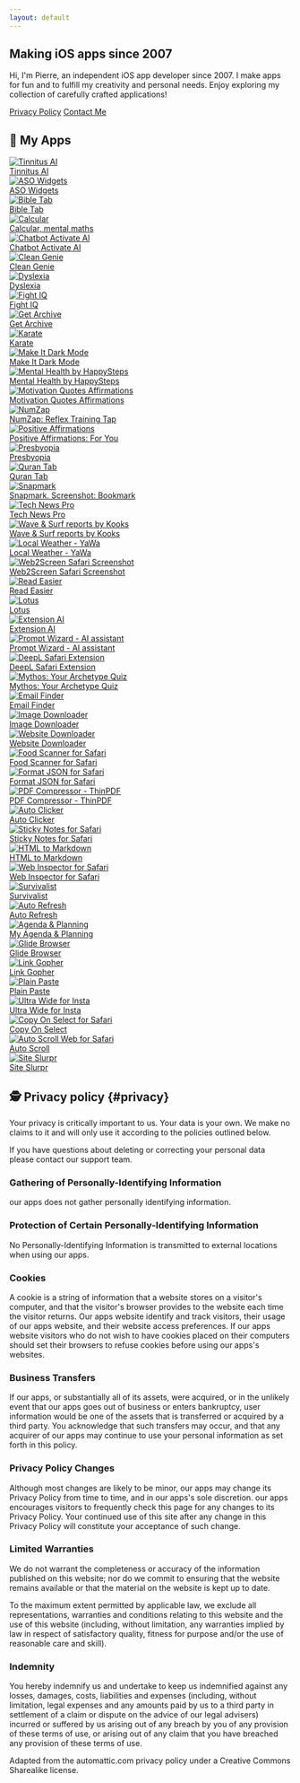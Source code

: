 ```yaml
---
layout: default
---
```


<div class="intro-section">
  <h2>Making iOS apps since 2007</h2>
  <p>Hi, I'm Pierre, an independent iOS app developer since 2007. I make apps for fun and to fulfill my creativity and personal needs. Enjoy exploring my collection of carefully crafted applications!</p>
  
  <div class="contact-info">
    <a href="#privacy">Privacy Policy</a>
    <a href="mailto:ps.applecontact@gmail.com">Contact Me</a>
  </div>
</div>

## 📱 My Apps

<div class="app-grid">
  <div class="app-item">
    <a href="https://apps.apple.com/app/id6742564706" title="Tinnitus AI: relief for your ears">
      <img src="/img/apps/tinnitusai.png" alt="Tinnitus AI">
      <div class="app-name">Tinnitus AI</div>
    </a>
  </div>
  <div class="app-item">
    <a href="https://apps.apple.com/app/id6447305870" title="Keyword Tracker: ASO Widgets">
      <img src="/img/apps/asowidgets.png" alt="ASO Widgets">
      <div class="app-name">ASO Widgets</div>
    </a>
  </div>
  <div class="app-item">
    <a href="https://apps.apple.com/app/id6449843611" title="Bible Tab">
      <img src="/img/apps/bibletab.png" alt="Bible Tab">
      <div class="app-name">Bible Tab</div>
    </a>
  </div>
  <div class="app-item">
    <a href="https://apps.apple.com/app/id1506363398" title="Calcular, mental maths">
      <img src="/img/apps/calcular.png" alt="Calcular">
      <div class="app-name">Calcular, mental maths</div>
    </a>
  </div>
  <div class="app-item">
    <a href="https://apps.apple.com/app/id1660211486" title="Chatbot Activate AI">
      <img src="/img/apps/activate.png" alt="Chatbot Activate AI">
      <div class="app-name">Chatbot Activate AI</div>
    </a>
  </div>
  <div class="app-item">
    <a href="https://apps.apple.com/app/id6476564299" title="Clean Genie - Photo Cleaner">
      <img src="/img/apps/cleangenie.png" alt="Clean Genie">
      <div class="app-name">Clean Genie</div>
    </a>
  </div>
  <div class="app-item">
    <a href="https://apps.apple.com/app/id6449745240" title="Dyslexia">
      <img src="/img/apps/dyslexia.png" alt="Dyslexia">
      <div class="app-name">Dyslexia</div>
    </a>
  </div>
  <div class="app-item">
    <a href="https://apps.apple.com/app/id6479872912" title="Fight IQ">
      <img src="/img/apps/fightiq.png" alt="Fight IQ">
      <div class="app-name">Fight IQ</div>
    </a>
  </div>
  <div class="app-item">
    <a href="https://apps.apple.com/app/id6449024584" title="Get Archive">
      <img src="/img/apps/getarchive.png" alt="Get Archive">
      <div class="app-name">Get Archive</div>
    </a>
  </div>
  <div class="app-item">
    <a href="https://apps.apple.com/app/id982443770" title="Karate">
      <img src="/img/apps/karate.png" alt="Karate">
      <div class="app-name">Karate</div>
    </a>
  </div>
  <div class="app-item">
    <a href="https://apps.apple.com/app/id6477295569" title="Make It Dark Mode">
      <img src="/img/apps/makeitdark.png" alt="Make It Dark Mode">
      <div class="app-name">Make It Dark Mode</div>
    </a>
  </div>
  <div class="app-item">
    <a href="https://apps.apple.com/app/id1672621191" title="Mental Health by HappySteps">
      <img src="/img/apps/happysteps.png" alt="Mental Health by HappySteps">
      <div class="app-name">Mental Health by HappySteps</div>
    </a>
  </div>
  <div class="app-item">
    <a href="https://apps.apple.com/app/id6449968950" title="Motivation Quotes Affirmations">
      <img src="/img/apps/motivation.png" alt="Motivation Quotes Affirmations">
      <div class="app-name">Motivation Quotes Affirmations</div>
    </a>
  </div>
  <div class="app-item">
    <a href="https://apps.apple.com/app/id6478925381" title="NumZap: Reflex Training Tap">
      <img src="/img/apps/numzap.png" alt="NumZap">
      <div class="app-name">NumZap: Reflex Training Tap</div>
    </a>
  </div>
  <div class="app-item">
    <a href="https://apps.apple.com/app/id6450424843" title="Positive Affirmations: For You">
      <img src="/img/apps/positiveaffirmations.png" alt="Positive Affirmations">
      <div class="app-name">Positive Affirmations: For You</div>
    </a>
  </div>
  <div class="app-item">
    <a href="https://apps.apple.com/app/id6502348556" title="Presbyopia">
      <img src="/img/apps/presbyopia.png" alt="Presbyopia">
      <div class="app-name">Presbyopia</div>
    </a>
  </div>
  <div class="app-item">
    <a href="https://apps.apple.com/app/id6449831325" title="Quran Tab">
      <img src="/img/apps/qurantab.png" alt="Quran Tab">
      <div class="app-name">Quran Tab</div>
    </a>
  </div>
  <div class="app-item">
    <a href="https://apps.apple.com/app/id6472327977" title="Snapmark. Screenshot: Bookmark">
      <img src="/img/apps/snapmark.png" alt="Snapmark">
      <div class="app-name">Snapmark. Screenshot: Bookmark</div>
    </a>
  </div>
  <div class="app-item">
    <a href="https://apps.apple.com/app/id1640448571" title="Tech News Pro">
      <img src="/img/apps/technews.png" alt="Tech News Pro">
      <div class="app-name">Tech News Pro</div>
    </a>
  </div>
  <div class="app-item">
    <a href="https://apps.apple.com/app/id6451105330" title="Wave & Surf reports by Kooks">
      <img src="/img/apps/kooks.png" alt="Wave & Surf reports by Kooks">
      <div class="app-name">Wave & Surf reports by Kooks</div>
    </a>
  </div>
  <div class="app-item">
    <a href="https://apps.apple.com/app/id6502996295" title="Local Weather - YaWa">
      <img src="/img/apps/yawa.png" alt="Local Weather - YaWa">
      <div class="app-name">Local Weather - YaWa</div>
    </a>
  </div>
  <div class="app-item">
    <a href="https://apps.apple.com/app/id6670213166" title="web2screen Safari Screenshot">
      <img src="/img/apps/web2screen.png" alt="Web2Screen Safari Screenshot">
      <div class="app-name">Web2Screen Safari Screenshot</div>
    </a>
  </div>
  <div class="app-item">
    <a href="https://apps.apple.com/app/id6695754679" title="Read Easier">
      <img src="/img/apps/readeasier.png" alt="Read Easier">
      <div class="app-name">Read Easier</div>
    </a>
  </div>
  <div class="app-item">
    <a href="https://apps.apple.com/app/6739941712" title="Lotus">
      <img src="/img/apps/lotus.png" alt="Lotus">
      <div class="app-name">Lotus</div>
    </a>
  </div>
  <div class="app-item">
    <a href="https://apps.apple.com/app/id6742454059" title="Extension AI">
      <img src="/img/apps/extensionai.png" alt="Extension AI">
      <div class="app-name">Extension AI</div>
    </a>
  </div>
  <div class="app-item">
    <a href="https://apps.apple.com/app/id6743671589" title="Prompt Wizard">
      <img src="/img/apps/promptwizard.png" alt="Prompt Wizard - AI assistant">
      <div class="app-name">Prompt Wizard - AI assistant</div>
    </a>
  </div>
  <div class="app-item">
    <a href="https://apps.apple.com/app/id6743857642" title="DeepL-ator">
      <img src="/img/apps/deeplator.png" alt="DeepL Safari Extension">
      <div class="app-name">DeepL Safari Extension</div>
    </a>
  </div>
  <div class="app-item">
    <a href="https://apps.apple.com/app/id6744677120" title="Mythos">
      <img src="/img/apps/mythos.png" alt="Mythos: Your Archetype Quiz">
      <div class="app-name">Mythos: Your Archetype Quiz</div>
    </a>
  </div>
  <div class="app-item">
    <a href="https://apps.apple.com/app/id6744918989" title="Email Finder">
      <img src="/img/apps/emailfinder.png" alt="Email Finder">
      <div class="app-name">Email Finder</div>
    </a>
  </div>
  <div class="app-item">
    <a href="https://apps.apple.com/app/id6744963492" title="Image Downloader">
      <img src="/img/apps/imagedownloader.png" alt="Image Downloader">
      <div class="app-name">Image Downloader</div>
    </a>
  </div>
  <div class="app-item">
    <a href="https://apps.apple.com/app/id6745128463" title="Website Downloader">
      <img src="/img/apps/websitedownloader.png" alt="Website Downloader">
      <div class="app-name">Website Downloader</div>
    </a>
  </div>
  <div class="app-item">
    <a href="https://apps.apple.com/app/id6745339436" title="Food Scanner for Safari">
      <img src="/img/apps/nutrigrade.png" alt="Food Scanner for Safari">
      <div class="app-name">Food Scanner for Safari</div>
    </a>
  </div>
  <div class="app-item">
    <a href="https://apps.apple.com/app/id6745445528" title="Format JSON for Safari">
      <img src="/img/apps/formatJSON.png" alt="Format JSON for Safari">
      <div class="app-name">Format JSON for Safari</div>
    </a>
  </div>
  <div class="app-item">
    <a href="https://apps.apple.com/app/id6745545491" title="PDF Compressor - ThinPDF">
      <img src="/img/apps/PDFCompressor.png" alt="PDF Compressor - ThinPDF">
      <div class="app-name">PDF Compressor - ThinPDF</div>
    </a>
  </div>
  <div class="app-item">
    <a href="https://apps.apple.com/app/id6745729726" title="Auto Clicker">
      <img src="/img/apps/autoclicker.png" alt="Auto Clicker">
      <div class="app-name">Auto Clicker</div>
    </a>
  </div>
  <div class="app-item">
    <a href="https://apps.apple.com/app/id6745818454" title="Sticky Notes for Safari">
      <img src="/img/apps/stickynotes.png" alt="Sticky Notes for Safari">
      <div class="app-name">Sticky Notes for Safari</div>
    </a>
  </div>
  <div class="app-item">
    <a href="https://apps.apple.com/app/id6746355735" title="HTML to Markdown">
      <img src="/img/apps/hmk.png" alt="HTML to Markdown">
      <div class="app-name">HTML to Markdown</div>
    </a>
  </div>
  <div class="app-item">
    <a href="https://apps.apple.com/app/id6746725511" title="Web Inspector for Safari">
      <img src="/img/apps/webinspector.png" alt="Web Inspector for Safari">
      <div class="app-name">Web Inspector for Safari</div>
    </a>
  </div>
  <div class="app-item">
    <a href="https://apps.apple.com/app/id6747714089" title="Survivalist">
      <img src="/img/apps/survivalist.png" alt="Survivalist">
      <div class="app-name">Survivalist</div>
    </a>
  </div>
  <div class="app-item">
    <a href="https://apps.apple.com/app/id6749315635" title="Auto Refresh">
      <img src="/img/apps/autorefresh.png" alt="Auto Refresh">
      <div class="app-name">Auto Refresh</div>
    </a>
  </div>
  <div class="app-item">
    <a href="https://apps.apple.com/app/id6749905497" title="Agenda & Planning">
      <img src="/img/apps/agenda.png" alt="Agenda & Planning">
      <div class="app-name">My Agenda & Planning</div>
    </a>
  </div>
  <div class="app-item">
    <a href="https://apps.apple.com/app/id6751629480" title="Glide Browser">
      <img src="/img/apps/glide.png" alt="Glide Browser">
      <div class="app-name">Glide Browser</div>
    </a>
  </div>
  <div class="app-item">
    <a href="https://apps.apple.com/app/id6752015089" title="Link Gopher">
      <img src="/img/apps/linkgopher.png" alt="Link Gopher">
      <div class="app-name">Link Gopher</div>
    </a>
  </div>
  <div class="app-item">
    <a href="https://apps.apple.com/app/id6752299586" title="Plain Paste">
      <img src="/img/apps/plainpaste.png" alt="Plain Paste">
      <div class="app-name">Plain Paste</div>
    </a>
  </div>
  <div class="app-item">
    <a href="https://apps.apple.com/app/id6753070777" title="Ultra Wide for Insta">
      <img src="/img/apps/ultrawide.png" alt="Ultra Wide for Insta">
      <div class="app-name">Ultra Wide for Insta</div>
    </a>
  </div>
  <div class="app-item">
    <a href="https://apps.apple.com/app/id6753338058" title="Copy On Select for Safari">
      <img src="/img/apps/copyonselect.png" alt="Copy On Select for Safari">
      <div class="app-name">Copy On Select</div>
    </a>
  </div>
  <div class="app-item">
    <a href="https://apps.apple.com/app/id6753670481" title="Auto Scroll Web for Safari">
      <img src="/img/apps/autoscroll.png" alt="Auto Scroll Web for Safari">
      <div class="app-name">Auto Scroll</div>
    </a>
  </div>
  <div class="app-item">
    <a href="https://apps.apple.com/app/id6753717096" title="Site Slurpr">
      <img src="/img/apps/siteslurper.png" alt="Site Slurpr">
      <div class="app-name">Site Slurpr</div>
    </a>
  </div>
</div>

## 🕵️ Privacy policy {#privacy}

Your privacy is critically important to us. Your data is your own. We make no claims to it and will only use it according to the policies outlined below.

If you have questions about deleting or correcting your personal data please contact our support team.

### Gathering of Personally-Identifying Information
our apps does not gather personally identifying information.

### Protection of Certain Personally-Identifying Information
No Personally-Identifying Information is transmitted to external locations when using our apps.

### Cookies
A cookie is a string of information that a website stores on a visitor's computer, and that the visitor's browser provides to the website each time the visitor returns. Our apps website identify and track visitors, their usage of our apps website, and their website access preferences. If our apps website visitors who do not wish to have cookies placed on their computers should set their browsers to refuse cookies before using our apps's websites.

### Business Transfers
If our apps, or substantially all of its assets, were acquired, or in the unlikely event that our apps goes out of business or enters bankruptcy, user information would be one of the assets that is transferred or acquired by a third party. You acknowledge that such transfers may occur, and that any acquirer of our apps may continue to use your personal information as set forth in this policy.

### Privacy Policy Changes
Although most changes are likely to be minor, our apps may change its Privacy Policy from time to time, and in our apps's sole discretion. our apps encourages visitors to frequently check this page for any changes to its Privacy Policy. Your continued use of this site after any change in this Privacy Policy will constitute your acceptance of such change.

### Limited Warranties
We do not warrant the completeness or accuracy of the information published on this website; nor do we commit to ensuring that the website remains available or that the material on the website is kept up to date.

To the maximum extent permitted by applicable law, we exclude all representations, warranties and conditions relating to this website and the use of this website (including, without limitation, any warranties implied by law in respect of satisfactory quality, fitness for purpose and/or the use of reasonable care and skill).

### Indemnity
You hereby indemnify us and undertake to keep us indemnified against any losses, damages, costs, liabilities and expenses (including, without limitation, legal expenses and any amounts paid by us to a third party in settlement of a claim or dispute on the advice of our legal advisers) incurred or suffered by us arising out of any breach by you of any provision of these terms of use, or arising out of any claim that you have breached any provision of these terms of use.

Adapted from the automattic.com privacy policy under a Creative Commons Sharealike license.